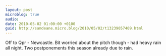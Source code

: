 ```yaml
---
layout: post
microblog: true
audio: 
date: 2010-05-02 01:00:00 +0100
guid: http://samdeane.micro.blog/2010/05/02/t13239057409.html
---
```

Off to Qpr - Newcastle. Bit worried about the pitch though - had heavy rain all night. Two postponements this season already due to rain.
